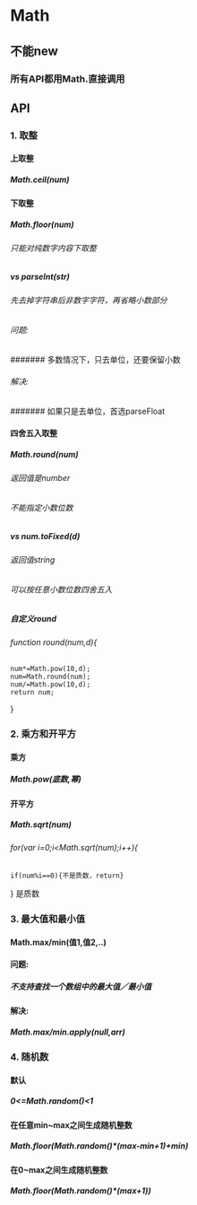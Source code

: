 # Math

## 不能new

### 所有API都用Math.直接调用

## API

### 1. 取整

#### 上取整

##### Math.ceil(num)

#### 下取整

##### Math.floor(num)

###### 只能对纯数字内容下取整

##### vs parseInt(str)

###### 先去掉字符串后非数字字符，再省略小数部分

###### 问题:

####### 多数情况下，只去单位，还要保留小数

###### 解决:

####### 如果只是去单位，首选parseFloat

#### 四舍五入取整

##### Math.round(num)

###### 返回值是number

###### 不能指定小数位数

##### vs num.toFixed(d)

###### 返回值string

###### 可以按任意小数位数四舍五入

##### 自定义round

###### function round(num,d){
    num*=Math.pow(10,d);
    num=Math.round(num);
    num/=Math.pow(10,d);
    return num;
}

### 2. 乘方和开平方

#### 乘方

##### Math.pow(底数,幂)

#### 开平方

##### Math.sqrt(num)

###### for(var i=0;i<Math.sqrt(num);i++){
    if(num%i==0){不是质数，return}
}
是质数

### 3. 最大值和最小值

#### Math.max/min(值1,值2,..)

#### 问题:

##### 不支持查找一个数组中的最大值／最小值

#### 解决: 

##### Math.max/min.apply(null,arr)

### 4. 随机数

#### 默认

##### 0<=Math.random()<1

#### 在任意min~max之间生成随机整数

##### Math.floor(Math.random()*(max-min+1)+min)

#### 在0~max之间生成随机整数

##### Math.floor(Math.random()*(max+1))
